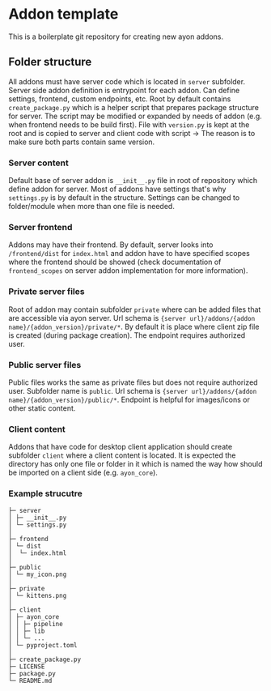 # Addon template
This is a boilerplate git repository for creating new ayon addons.

## Folder structure
All addons must have server code which is located in `server` subfolder. Server side addon definition is entrypoint for each addon. Can define settings, frontend, custom endpoints, etc. Root by default contains `create_package.py` which is a helper script that prepares package structure for server. The script may be modified or expanded by needs of addon (e.g. when frontend needs to be build first). File with `version.py` is kept at the root and is copied to server and client code with script -> The reason is to make sure both parts contain same version.

### Server content
Default base of server addon is `__init__.py` file in root of repository which define addon for server. Most of addons have settings that's why `settings.py` is by default in the structure. Settings can be changed to folder/module when more than one file is needed.

### Server frontend
Addons may have their frontend. By default, server looks into `/frontend/dist` for `index.html` and addon have to have specified scopes where the frontend should be showed (check documentation of `frontend_scopes` on server addon implementation for more information).

### Private server files
Root of addon may contain subfolder `private` where can be added files that are accessible via ayon server. Url schema is `{server url}/addons/{addon name}/{addon_version}/private/*`. By default it is place where client zip file is created (during package creation). The endpoint requires authorized user.

### Public server files
Public files works the same as private files but does not require authorized user. Subfolder name is `public`. Url schema is `{server url}/addons/{addon name}/{addon_version}/public/*`. Endpoint is helpful for images/icons or other static content.

### Client content
Addons that have code for desktop client application should create subfolder `client` where a client content is located. It is expected the directory has only one file or folder in it which is named the way how should be imported on a client side (e.g. `ayon_core`).


### Example strucutre
```
├─ server
│ ├─ __init__.py
│ └─ settings.py
│
├─ frontend
│ └─ dist
│  └─ index.html
│
├─ public
│ └─ my_icon.png
│
├─ private
│ └─ kittens.png
│
├─ client
│ ├─ ayon_core
│ │ ├─ pipeline
│ │ ├─ lib
│ │ └─ ...
│ └─ pyproject.toml
│
├─ create_package.py
├─ LICENSE
├─ package.py
└─ README.md
```
